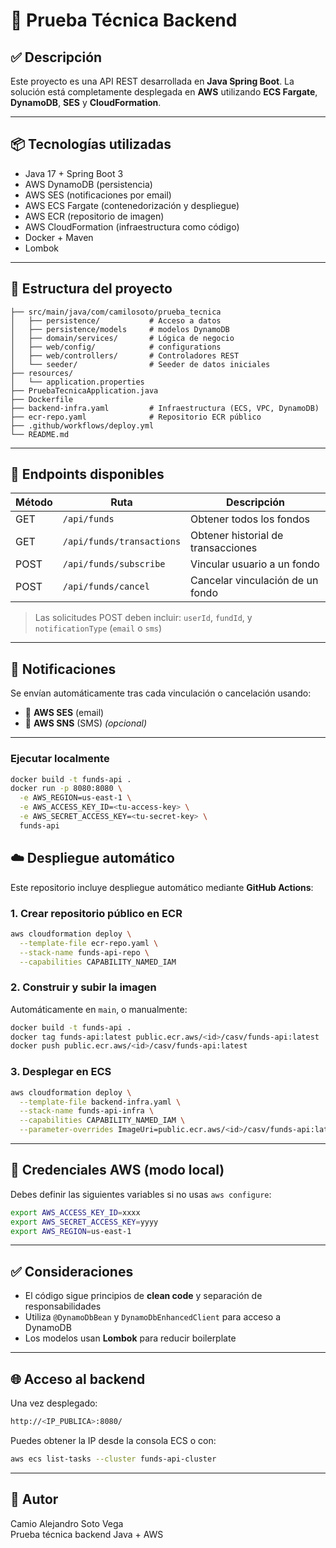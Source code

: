 # 📝 Prueba Técnica Backend

## ✅ Descripción

Este proyecto es una API REST desarrollada en **Java Spring Boot**. La solución está completamente desplegada en **AWS** utilizando **ECS Fargate**, **DynamoDB**, **SES** y **CloudFormation**.

---

## 📦 Tecnologías utilizadas

- Java 17 + Spring Boot 3
- AWS DynamoDB (persistencia)
- AWS SES (notificaciones por email)
- AWS ECS Fargate (contenedorización y despliegue)
- AWS ECR (repositorio de imagen)
- AWS CloudFormation (infraestructura como código)
- Docker + Maven
- Lombok

---

## 📁 Estructura del proyecto

```
├── src/main/java/com/camilosoto/prueba_tecnica
│   ├── persistence/           # Acceso a datos
│   ├── persistence/models     # modelos DynamoDB
│   ├── domain/services/       # Lógica de negocio
│   ├── web/config/            # configurations
│   ├── web/controllers/       # Controladores REST
│   └── seeder/                # Seeder de datos iniciales
├── resources/
│   └── application.properties
├── PruebaTecnicaApplication.java
├── Dockerfile
├── backend-infra.yaml         # Infraestructura (ECS, VPC, DynamoDB)
├── ecr-repo.yaml              # Repositorio ECR público
├── .github/workflows/deploy.yml
└── README.md
```

---

## 🚀 Endpoints disponibles

| Método | Ruta                       | Descripción                                 |
|--------|----------------------------|---------------------------------------------|
| GET    | `/api/funds`              | Obtener todos los fondos                    |
| GET    | `/api/funds/transactions` | Obtener historial de transacciones          |
| POST   | `/api/funds/subscribe`    | Vincular usuario a un fondo                 |
| POST   | `/api/funds/cancel`       | Cancelar vinculación de un fondo            |

> Las solicitudes POST deben incluir: `userId`, `fundId`, y `notificationType` (`email` o `sms`)

---

## 🔐 Notificaciones

Se envían automáticamente tras cada vinculación o cancelación usando:
- 📧 **AWS SES** (email)
- 📲 **AWS SNS** (SMS) *(opcional)*

---

### Ejecutar localmente

```bash
docker build -t funds-api .
docker run -p 8080:8080 \
  -e AWS_REGION=us-east-1 \
  -e AWS_ACCESS_KEY_ID=<tu-access-key> \
  -e AWS_SECRET_ACCESS_KEY=<tu-secret-key> \
  funds-api
```
## ☁️ Despliegue automático

Este repositorio incluye despliegue automático mediante **GitHub Actions**:

### 1. Crear repositorio público en ECR

```bash
aws cloudformation deploy \
  --template-file ecr-repo.yaml \
  --stack-name funds-api-repo \
  --capabilities CAPABILITY_NAMED_IAM
```

### 2. Construir y subir la imagen

Automáticamente en `main`, o manualmente:

```bash
docker build -t funds-api .
docker tag funds-api:latest public.ecr.aws/<id>/casv/funds-api:latest
docker push public.ecr.aws/<id>/casv/funds-api:latest
```

### 3. Desplegar en ECS

```bash
aws cloudformation deploy \
  --template-file backend-infra.yaml \
  --stack-name funds-api-infra \
  --capabilities CAPABILITY_NAMED_IAM \
  --parameter-overrides ImageUri=public.ecr.aws/<id>/casv/funds-api:latest
```

---

## 📄 Credenciales AWS (modo local)

Debes definir las siguientes variables si no usas `aws configure`:

```bash
export AWS_ACCESS_KEY_ID=xxxx
export AWS_SECRET_ACCESS_KEY=yyyy
export AWS_REGION=us-east-1
```

---

## ✅ Consideraciones

- El código sigue principios de **clean code** y separación de responsabilidades
- Utiliza `@DynamoDbBean` y `DynamoDbEnhancedClient` para acceso a DynamoDB
- Los modelos usan **Lombok** para reducir boilerplate

---

## 🌐 Acceso al backend

Una vez desplegado:

```bash
http://<IP_PUBLICA>:8080/
```

Puedes obtener la IP desde la consola ECS o con:

```bash
aws ecs list-tasks --cluster funds-api-cluster
```

---

## 🧑 Autor

Camio Alejandro Soto Vega  
Prueba técnica backend Java + AWS
